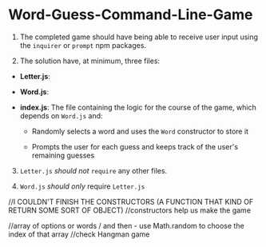# Word-Guess-Command-Line-Game


1. The completed game should have being able to receive user input using the `inquirer` or `prompt` npm packages.

2. The solution have, at minimum, three files:

* **Letter.js**: 

* **Word.js**: 
* **index.js**: The file containing the logic for the course of the game, which depends on `Word.js` and:

  * Randomly selects a word and uses the `Word` constructor to store it

  * Prompts the user for each guess and keeps track of the user's remaining guesses

3. `Letter.js` *should not* `require` any other files.

4. `Word.js` *should only* require `Letter.js`



//I COULDN'T FINISH THE CONSTRUCTORS (A FUNCTION THAT KIND OF RETURN SOME SORT OF OBJECT)
//constructors help us make the game

//array of options or words / and then - use Math.random to choose the index of that array
//check Hangman game


